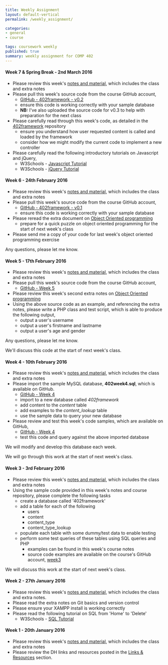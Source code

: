 ```yaml
---
title: Weekly Assignment
layout: default-vertical
permalink: /weekly_assignment/

categories:
- general
- course

tags: coursework weekly
published: true
summary: weekly assignment for COMP 402
---
```


<!--

#### Week 15 - 22nd April 2015

* Please complete your final course assessment, the 'Design Project Report'. An outline report is available at the following URL,
  * [Final Report Outline](/assets/docs/DIGH402-FinalReportOutline.pdf).
* In addition to the suggested final report outline, please feel free to submit other pertinent work or data for consideration
  * if you submit additional material for consideration, please document and explain it in your report's appendix
* Each report is an individual student submission, although it may include some shared project details and information
  * eg: project overview, screenshots, data...
* Report is due on Wednesday 29th April 2015 by 4.15pm.
* Please send me a PDF copy of this report. This can be sent as an email attachment to [nhayward@luc.edu](mailto:nhayward@luc.edu?subject=COMP488/DIGH402 Final Report)
or shared via an online service such as Google Drive, Dropbox etc.

Any questions please let me know.

#### Week 14 - 15th April 2015

* Please review this week's [notes and material](/notes), which includes the class and extra notes
* Please review the [Final Report Outline](/assets/docs/DIGH402-FinalReportOutline.pdf).
* Please prepare your project's presentation for next week's class, Wednesday 22nd April 2015 at 4.15pm.
  * full details may be found on slide 2 of this week's [course notes](/assets/docs/402week142015.pdf)


Any questions please let me know.

#### Week 13 - 8th April 2015

* Please review this week's [notes and material](/notes), which includes the class and extra notes
* Please review the [Final Report Outline](/assets/docs/DIGH402-FinalReportOutline.pdf).
* Please ensure you have read and understood the latest code for v0.6 and v0.7 of the 402framework, which is available on the course GitHub account
  * [GitHub - v0.6](https://github.com/dighteach/source/tree/master/2015/DIGH402/402framework/v0.6)
  * [GitHub - v0.7](https://github.com/dighteach/source/tree/master/2015/DIGH402/402framework/v0.7)
  * [402framework v0.7 test site](http://linode4.cs.luc.edu/teaching/digh/402framework/v0.7/?node=content/text&id=1)
* Please ensure you have a working, up to date version of the 402framework. This includes the code for the latest version, [v0.7](https://github.com/dighteach/source/tree/master/2015/DIGH402/402framework/v0.7) on GitHub, and the
SQL available in the [week 13/402frameworkv0.7.sql directory](https://github.com/dighteach/source/blob/master/2015/DIGH402/402framework/sql/week13/402frameworkv0.7.sql) on GitHub.
* Please ensure you have read and understood the latest code for the 402mini week 13 framework, which is available on the course GitHub account
  * [GitHub - 402mini week 13](https://github.com/dighteach/source/tree/master/2015/DIGH402/402mini/week13)
  * [402 mini test site](http://linode4.cs.luc.edu/teaching/digh/402mini-2/)
* Carefully read slide 3 of this week's [course notes](http://dighteach.github.io/assets/docs/402week132015.pdf)
  * begin preparation for your final course project assessment
  * prepare a quick overview presentation for the start of next week's class. This should include the following,
    * your project's chosen topic, data, and any supporting material
    * your project's chosen or perceived target audience, and why
    * initial underlying concept for content structure, including taxonomy and metadata
    * any new formats, plugins, controllers etc you might be considering for the 402framework
  * post these updates and overview material to the course Trello board,
    * [Final Projects](https://trello.com/b/N5lOcxld/final-projects)

Each project group will have an opportunity to discuss the above points at the start of next week's class. This is not meant as a full presentation, simply an opportunity to discuss options and project ideas.

nb: Please send me the code for the Dev week updates your group created. This can be as an email attachment, pushed to your GitHub account etc...

#### Week 11 - 25th March 2015

* Please review this week's [notes and material](/notes), which includes the class and extra notes
* Please ensure you have read and understood the latest code for the 402mini framework, which is available on the course GitHub account
  * [GitHub - 402mini](https://github.com/dighteach/source/tree/master/2015/DIGH402/402mini/week11)
* **Dev week work**
  * Please see page 4 of this week's course [notes](/notes) for full details on Dev week assignment
  * Please email me with your [Trello](https://trello.com) username so I can add your account to the course's organisation
    * [DIGH 402 Trello organisation](https://trello.com/b/8b9rQbIT/dev-week-updates)

Please [contact](/contact) me if you have any questions or queries.

#### Week 10 - 18th March 2015

* Please review this week's [notes and material](/notes), which includes the class and extra notes
* Please ensure you have read and understood the latest code for v0.5 of the 402framework, which is available on the course GitHub account
  * [GitHub - v0.5](https://github.com/dighteach/source/tree/master/2015/DIGH402/402framework/v0.5)
* Please ensure you have a working, up to date version of the 402framework. This includes the code for the latest version, [v0.5](https://github.com/dighteach/source/tree/master/2015/DIGH402/402framework/v0.5) on GitHub, and the
SQL available in the [week 10 directory](https://github.com/dighteach/source/tree/master/2015/DIGH402/402framework/sql/week10) on GitHub.
* Please prepare for in-class PHP exercises and coding. This might include,
  * a review of the W3Schools [PHP Tutorial](http://www.w3schools.com/php/)
  * a review of the initial PHP.net [tutorial](http://php.net/manual/en/tutorial.php) and their [online documentation](http://php.net/docs.php)
  * a careful review of each week's code in the [402framework directory](https://github.com/dighteach/source/tree/master/2015/DIGH402/402framework) on GitHub

#### Week 9 - 11th March 2015

* Please review this week's [notes and material](/notes), which includes the class and extra notes
* Please ensure you have read and understood the latest code for v0.4 of the 402framework, which is available on the course GitHub account
  * [GitHub - v0.4](https://github.com/dighteach/source/tree/master/2015/DIGH402/402framework/v0.4)
* Please carefully read the following tutorial on PHP,
  * W3Schools - [PHP Tutorial](http://www.w3schools.com/php/)
* Please prepare for a brief quiz on Javascript, which will be given at the start of our next class
  * quiz will be based on the W3Schools [JavaScript Tutorial](http://www.w3schools.com/js/DEFAULT.asp) from *JS Events* to *JS Breaks* inclusive.

#### Week 7 - 25th February 2015

* Please review this week's [notes and material](/notes), which includes the class and extra notes
* Please ensure you have the latest copy of the 402framework, which is available on the course GitHub account
  * fetch and merge this week's changes to the 402framework for the fork you created last week
  * test this latest version of the 402framework with the week 7 SQL you setup during class
* Please carefully read the following introductory tutorials on Javascript and JQuery,
  * W3Schools - [Javascript Tutorial](http://www.w3schools.com/js/DEFAULT.asp)
  * W3Schools - [JQuery Tutorial](http://www.w3schools.com/jquery/default.asp)
* Then review the following more detailed introduction, after successfully completing the W3Schools' tutorials.
  * JQuery - [How JQuery Works](http://learn.jquery.com/about-jquery/how-jquery-works/)
* Please prepare for a brief quiz on Javascript, which will be given at the start of our next class

#### Week 6 - 18th February 2015

* Please review this week's [notes and material](/notes), which includes the class and extra notes
* Please fork the 402framework from the course GitHub account, and merge this week's changes with your local copy
  * [GitHub - 402framework Repository](https://github.com/dighteach/402framework)
  * ensure this code is working correctly with your sample database
* Please carefully read through this week's code, as detailed in the *402framework* repository
  * ensure you understand how user requested content is called and loaded by the framework
  * consider how we might modify the current code to implement a new controller
* Please read through the following online tutorial
  * [JQuery UI](http://learn.jquery.com/jquery-ui/getting-started/)
-->

#### Week 7 & Spring Break - 2nd March 2016

* Please review this week's [notes and material](/notes), which includes the class and extra notes
* Please pull this week's source code from the course GitHub account,
  * [GitHub - 402framework - v0.2](https://github.com/csteach402/source/tree/master/2016/402framework/v0.2)
  * ensure this code is working correctly with your sample database
  * **NB:** I've also uploaded the source code for v0.3 to help with preparation for the next class
* Please carefully read through this week's code, as detailed in the [402framework](https://github.com/csteach402/source/tree/master/2016/402framework/) repository
  * ensure you understand how user requested content is called and loaded by the framework
  * consider how we might modify the current code to implement a new controller
* Please carefully read the following introductory tutorials on Javascript and jQuery,
  * W3Schools - [Javascript Tutorial](http://www.w3schools.com/js/DEFAULT.asp)
  * W3Schools - [jQuery Tutorial](http://www.w3schools.com/jquery/default.asp)

#### Week 6 - 24th February 2016

* Please review this week's [notes and material](/notes), which includes the class and extra notes
* Please pull this week's source code from the course GitHub account,
  * [GitHub - 402framework - v0.1](https://github.com/csteach402/source/tree/master/2016/402framework/v0.1)
  * ensure this code is working correctly with your sample database
* Please reread the extra document on [Object Oriented programming](/assets/docs/402-Week5-ObjectOriented-2016.pdf)
  * prepare for a quick puzzle on object oriented programming for the start of next week's class
* Please send me a copy of your code for last week's object oriented programming exercise

Any questions, please let me know.

#### Week 5 - 17th February 2016

* Please review this week's [notes and material](/notes), which includes the class and extra notes
* Please pull this week's source code from the course GitHub account,
  * [GitHub - Week 5](https://github.com/csteach402/source/tree/master/2016/week5)
* Please review this week's second extra notes on [Object Oriented programming](/assets/docs/402-Week5-ObjectOriented-2016.pdf)
* Using the above source code as an example, and referencing the extra notes, please write a PHP class and test script, which is able to produce the following output,
  * output a user's username
  * output a user's firstname and lastname
  * output a user's age and gender

Any questions, please let me know.

We'll discuss this code at the start of next week's class.

#### Week 4 - 10th February 2016

* Please review this week's [notes and material](/notes), which includes the class and extra notes
* Please import the sample MySQL database, **402week4.sql**, which is available on GitHub.
  * [GitHub - Week 4](https://github.com/csteach402/source/tree/master/2016/week4)
  * import to a new database called *402framework*
  * add content to the *content* table
  * add examples to the *content_lookup* table
  * use the sample data to query your new database
* Please review and test this week's code samples, which are available on GitHub,
  * [GitHub - Week 4](https://github.com/csteach402/source/tree/master/2016/week4)
  * test this code and query against the above imported database

We will modify and develop this database each week.

We will go through this work at the start of next week's class.

#### Week 3 - 3rd February 2016

* Please review this week's [notes and material](/notes), which includes the class and extra notes
* Using the sample code provided in this week's notes and course repository, please complete the following tasks
  * create a database called '402framework'
  * add a table for each of the following
    * users
    * content
    * content_type
    * content_type_lookup
  * populate each table with some dummy/test data to enable testing
  * perform some test queries of these tables using SQL queries and PHP
    * examples can be found in this week's course notes
    * source code examples are available on the course's GitHub account, [week3](https://github.com/csteach402/source/tree/master/2016/week3)

We will discuss this work at the start of next week's class.

#### Week 2 - 27th January 2016

* Please review this week's [notes and material](/notes), which includes the class and extra notes.
* Please read the extra notes on Git basics and version control
* Please ensure your XAMPP install is working correctly
* Please read the following tutorial on SQL from 'Home' to 'Delete'
  * W3Schools - [SQL Tutorial](http://www.w3schools.com/sql/)

#### Week 1 - 20th January 2016

* Please review this week's [notes and material](/notes), which includes the class and extra notes
* Please review the DH links and resources posted in the [Links & Resources](/links) section.
